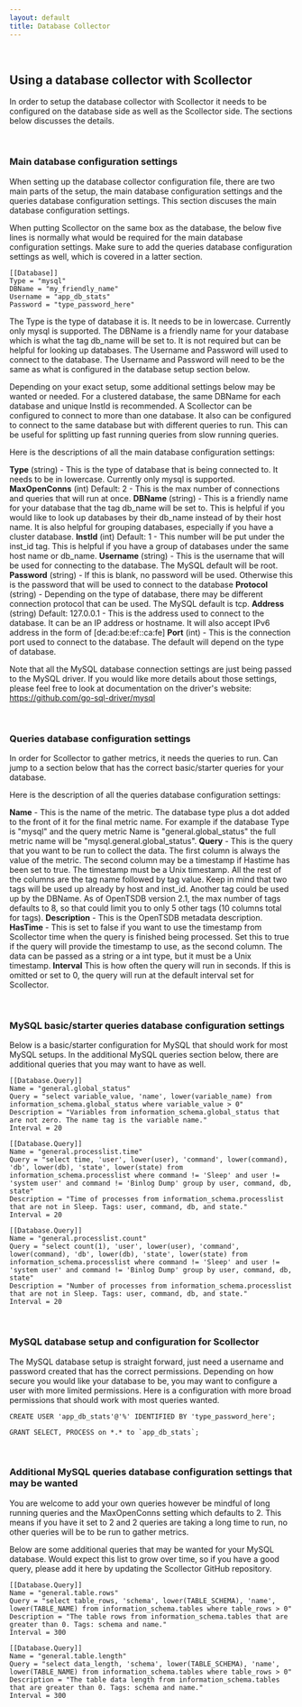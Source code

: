 ```yaml
---
layout: default
title: Database Collector
---
```

  &nbsp;

## Using a database collector with Scollector

In order to setup the database collector with Scollector it needs to be configured on the database side as well as the Scollector side. The sections below discusses the details.

  &nbsp;


### Main database configuration settings 

When setting up the database collector configuration file, there are two main parts of the setup, the main database configuration settings and the queries database configuration settings. This section discuses the main database configuration settings.

When putting Scollector on the same box as the database, the below five lines is normally what would be required for the main database configuration settings. Make sure to add the queries database configuration settings as well, which is covered in a latter section.

```
[[Database]]
Type = "mysql"
DBName = "my_friendly_name"
Username = "app_db_stats"
Password = "type_password_here"
```

The Type is the type of database it is. It needs to be in lowercase. Currently only mysql is supported. 
The DBName is a friendly name for your database which is what the tag db_name will be set to. It is not required but can be helpful for looking up databases.
The Username and Password will used to connect to the database. The Username and Password will need to be the same as what is configured in the database setup section below.

Depending on your exact setup, some additional settings below may be wanted or needed. For a clustered database, the same DBName for each database and unique InstId is recommended. A Scollector can be configured to connect to more than one database. It also can be configured to connect to the same database but with different queries to run. This can be useful for splitting up fast running queries from slow running queries.


Here is the descriptions of all the main database configuration settings:

**Type** (string) - This is the type of database that is being connected to. It needs to be in lowercase. Currently only mysql is supported.
**MaxOpenConns** (int) Default: 2 - This is the max number of connections and queries that will run at once.
**DBName** (string) - This is a friendly name for your database that the tag db_name will be set to. This is helpful if you would like to look up databases by their db_name instead of by their host name. It is also helpful for grouping databases, especially if you have a cluster database.
**InstId** (int) Default: 1 - This number will be put under the inst_id tag. This is helpful if you have a group of databases under the same host name or db_name.
**Username** (string) - This is the username that will be used for connecting to the database. The MySQL default will be root.
**Password** (string) - If this is blank, no password will be used. Otherwise this is the password that will be used to connect to the database
**Protocol** (string) - Depending on the type of database, there may be different connection protocol that can be used. The MySQL default is tcp.
**Address** (string) Default: 127.0.0.1 - This is the address used to connect to the database. It can be an IP address or hostname. It will also accept IPv6 address in the form of [de:ad:be:ef::ca:fe]
**Port** (int) - This is the connection port used to connect to the database. The default will depend on the type of database.


Note that all the MySQL database connection settings are just being passed to the MySQL driver. If you would like more details about those settings, please feel free to look at documentation on the driver's website: https://github.com/go-sql-driver/mysql

  &nbsp;


### Queries database configuration settings

In order for Scollector to gather metrics, it needs the queries to run. Can jump to a section below that has the correct basic/starter queries for your database.


Here is the description of all the queries database configuration settings:

**Name** - This is the name of the metric. The database type plus a dot added to the front of it for the final metric name. For example if the database Type is "mysql" and the query metric Name is "general.global_status" the full metric name will be "mysql.general.global_status".
**Query** - This is the query that you want to be run to collect the data. The first column is always the value of the metric. The second column may be a timestamp if Hastime has been set to true. The timestamp must be a Unix timestamp. All the rest of the columns are the tag name followed by tag value. Keep in mind that two tags will be used up already by host and inst_id. Another tag could be used up by the DBName. As of OpenTSDB version 2.1, the max number of tags defaults to 8, so that could limit you to only 5 other tags (10 columns total for tags).
**Description** - This is the OpenTSDB metadata description.
**HasTime** - This is set to false if you want to use the timestamp from Scollector time when the query is finished being processed. Set this to true if the query will provide the timestamp to use, as the second column. The data can be passed as a string or a int type, but it must be a Unix timestamp.
**Interval** This is how often the query will run in seconds. If this is omitted or set to 0, the query will run at the default interval set for Scollector.

  &nbsp;


### MySQL basic/starter queries database configuration settings

Below is a basic/starter configuration for MySQL that should work for most MySQL setups. In the additional MySQL queries section below, there are additional queries that you may want to have as well.

```
[[Database.Query]]
Name = "general.global_status"
Query = "select variable_value, 'name', lower(variable_name) from information_schema.global_status where variable_value > 0"
Description = "Variables from information_schema.global_status that are not zero. The name tag is the variable name."
Interval = 20

[[Database.Query]]
Name = "general.processlist.time"
Query = "select time, 'user', lower(user), 'command', lower(command), 'db', lower(db), 'state', lower(state) from information_schema.processlist where command != 'Sleep' and user != 'system user' and command != 'Binlog Dump' group by user, command, db, state"
Description = "Time of processes from information_schema.processlist that are not in Sleep. Tags: user, command, db, and state."
Interval = 20

[[Database.Query]]
Name = "general.processlist.count"
Query = "select count(1), 'user', lower(user), 'command', lower(command), 'db', lower(db), 'state', lower(state) from information_schema.processlist where command != 'Sleep' and user != 'system user' and command != 'Binlog Dump' group by user, command, db, state"
Description = "Number of processes from information_schema.processlist that are not in Sleep. Tags: user, command, db, and state."
Interval = 20
```

  &nbsp;


### MySQL database setup and configuration for Scollector

The MySQL database setup is straight forward, just need a username and password created that has the correct permissions. Depending on how secure you would like your database to be, you may want to configure a user with more limited permissions. Here is a configuration with more broad permissions that should work with most queries wanted.

```
CREATE USER 'app_db_stats'@'%' IDENTIFIED BY 'type_password_here';

GRANT SELECT, PROCESS on *.* to `app_db_stats`;
```

  &nbsp;


### Additional MySQL queries database configuration settings that may be wanted

You are welcome to add your own queries however be mindful of long running queries and the MaxOpenConns setting which defaults to 2. This means if you have it set to 2 and 2 queries are taking a long time to run, no other queries will be to be run to gather metrics.

Below are some additional queries that may be wanted for your MySQL database. Would expect this list to grow over time, so if you have a good query, please add it here by updating the Scollector GitHub repository.

```
[[Database.Query]]
Name = "general.table.rows"
Query = "select table_rows, 'schema', lower(TABLE_SCHEMA), 'name', lower(TABLE_NAME) from information_schema.tables where table_rows > 0"
Description = "The table rows from information_schema.tables that are greater than 0. Tags: schema and name."
Interval = 300

[[Database.Query]]
Name = "general.table.length"
Query = "select data_length, 'schema', lower(TABLE_SCHEMA), 'name', lower(TABLE_NAME) from information_schema.tables where table_rows > 0"
Description = "The table data length from information_schema.tables that are greater than 0. Tags: schema and name."
Interval = 300
```
